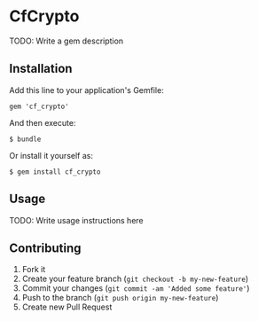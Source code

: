 # CfCrypto

TODO: Write a gem description

## Installation

Add this line to your application's Gemfile:

    gem 'cf_crypto'

And then execute:

    $ bundle

Or install it yourself as:

    $ gem install cf_crypto

## Usage

TODO: Write usage instructions here

## Contributing

1. Fork it
2. Create your feature branch (`git checkout -b my-new-feature`)
3. Commit your changes (`git commit -am 'Added some feature'`)
4. Push to the branch (`git push origin my-new-feature`)
5. Create new Pull Request
